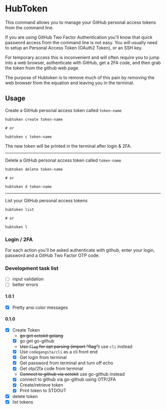 # HubToken

This command allows you to manage your GitHub personal access tokens from the
command line.

If you are using GitHub Two Factor Authentication you'll know that
quick password access from the command line is not easy.  You will
usually need to setup an Personal Access Token (OAuth2 Token), or an
SSH key.

For temporary access this is inconvenient and will often require you
to jump into a web browser, authenticate with GitHub, get a 2FA code,
and then grab the token from the github web page.

The purpose of Hubtoken is to remove much of this pain by removing the
web browser from the equation and leaving you in the terminal.

## Usage

Create a GitHub personal access token called `token-name`

```
hubtoken create token-name

# or

hubtoken c token-name
```

The new token will be printed in the terminal after login & 2FA.

- - -

Delete a GitHub personal access token called `token-name`

```
hubtoken delete token-name

# or

hubtoken d token-name
```

- - -

List your GitHub personal access tokens

```
hubtoken list

# or

hubtoken l
```

### Login / 2FA

For each action you'll be asked authenticate with github, enter your
login, password and a GitHub Two Factor OTP code.

### Development task list

- [ ] input validation
- [ ] better errors

#### 1.0.1

- [x] Pretty ansi color messages

#### 0.1.0

- [x] Create Token
    - ~~go get octokit golang~~
    - [x] go get go-github
    - ~~Use `flag` for opt parsing (import "flag")~~ use `cli` instead
    - [x] Use `codegangsta/cli` as a cli front end
    - [x] Get login from terminal
    - [x] Get password from terminal and turn off echo
    - [x] Get otp/2fa code from terminal
    - ~~Connect to github via octokit~~ use go-github instead
    - [x] connect to github via go-github using OTP/2FA
    - [x] Create/retrieve token
    - [x] Print token to STDOUT
- [x] delete token
- [x] list tokens
